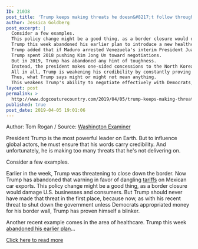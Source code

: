 ```yaml
---
ID: 21038
post_title: 'Trump keeps making threats he doesn&#8217;t follow through on'
author: Jessica Goldberg
post_excerpt: |
  Consider a few examples.
  This policy change might be a good thing, as a border closure would damage U.S. businesses and consumers.
  Trump this week abandoned his earlier plan to introduce a new healthcare replacement bill for Obamacare.
  Trump added that if Maduro arrested Venezuela's interim President Juan Guaido, it would spark serious U.S. reprisals.
  Trump spent 2018 pushing Kim Jong Un toward negotiations.
  But in 2019, Trump has abandoned any hint of toughness.
  Instead, the president makes one-sided concessions to the North Korean leader.
  All in all, Trump is weakening his credibility by constantly proving that what he says he'll do isn't indicative of what he will do.
  Thus, what Trump says might or might not mean anything.
  This weakens Trump's ability to negotiate effectively with Democrats, but it also undermines his negotiations with regimes like that of China.
layout: post
permalink: >
  http://www.dogcouturecountry.com/2019/04/05/trump-keeps-making-threats-he-doesnt-follow-through-on/
published: true
post_date: 2019-04-05 19:01:06
---
```

<p class="article-info-author-source"> <span>Author: Tom Rogan</span>&nbsp;/&nbsp;<span>Source: <a href="https://www.washingtonexaminer.com/opinion/trump-keeps-making-threats-he-doesnt-follow-through-on" target="_blank">Washington Examiner</a></span> </p> <p>President Trump is the most powerful leader on Earth. But to influence global actors, he must ensure that his words carry credibility. And unfortunately, he is making too many threats that he's not delivering on.</p>
<p>Consider a few examples.</p>
<p>Earlier in the week, Trump was threatening to close down the border. Now Trump has abandoned that warning in favor of dangling <a href="https://www.washingtonexaminer.com/news/white-house/trump-drops-threat-to-close-border-gives-mexico-one-year-warning">tariffs</a> on Mexican car exports. This policy change might be a good thing, as a border closure would damage U.S. businesses and consumers. But Trump should never have made that threat in the first place, because now, as with his recent threat to shut down the government unless Democrats appropriated money for his border wall, Trump has proven himself a blinker.</p>
<p>Another recent example comes in the area of healthcare. Trump this week <a href="https://www.washingtonexaminer.com/news/trump-says-no-obamacare-vote-until-after-2020-election">abandoned his earlier plan</a>...</p> <p class="article-info-more"> <a href="https://www.washingtonexaminer.com/opinion/trump-keeps-making-threats-he-doesnt-follow-through-on" target="_blank">Click here to read more</a> </p>
